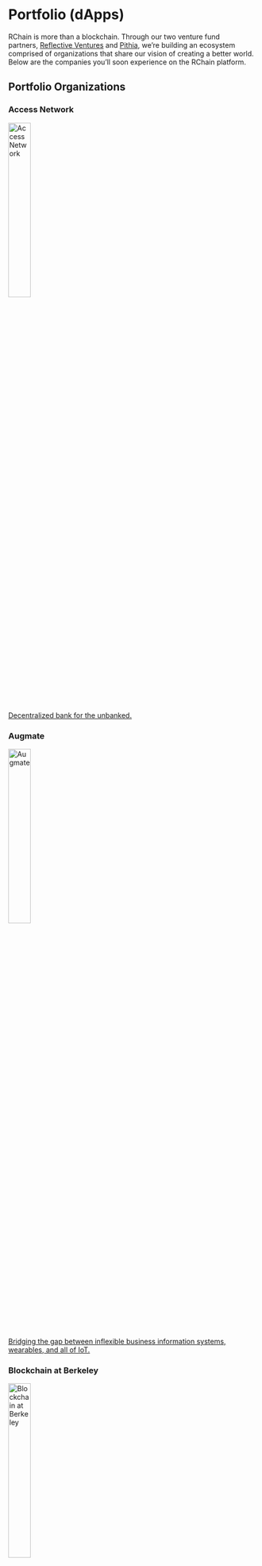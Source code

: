 # Portfolio (dApps)

RChain is more than a blockchain. Through our two venture fund partners, [Reflective Ventures](https://www.reflectiveventures.io/) and [Pithia](https://www.pithia.com/), we’re building an ecosystem comprised of organizations that share our vision of creating a better world. Below are the companies you’ll soon experience on the RChain platform.

<style>
#companySection img { width: 30%; height: auto }
</style>

<div class="section" id="companySection">
    <h2>Portfolio Organizations</h2>
    <div class="flexWrapper">
        <div class="companyCard">
            <h3>Access Network</h3>
            <div class="imgWrapper">
                <a href="https://acxnetwork.com/" target="_blank" class="portfolioLink">
                    <img src="../assets/portfolio/accessNetwork.jpeg" alt="Access Network">
                    <div class="desc">
                        <p>Decentralized bank for the unbanked.</p>
                    </div>
                </a>
            </div>
        </div>
        <div class="companyCard">
            <h3>Augmate</h3>
            <div class="imgWrapper">
                <a href="https://www.augmate.io/" target="_blank" class="portfolioLink">
                    <img src="../assets/portfolio/augmate.jpeg" alt="Augmate">
                    <div class="desc">
                        <p>Bridging the gap between inflexible business information systems, wearables, and all of IoT.</p>
                    </div>
                </a>
            </div>
        </div>
        <div class="companyCard">
            <h3>Blockchain at Berkeley</h3>
            <div class="imgWrapper">
                <a href="https://blockchain.berkeley.edu/" target="_blank" class="portfolioLink">
                    <img src="../assets/portfolio/blockchainAtBerkeley.png" alt="Blockchain at Berkeley">
                    <div class="desc">
                        <p>A student-run organization at UC Berkeley dedicated to serving the Berkeley and greater East Bay crypto and blockchain communities.</p>
                    </div>
                </a>
            </div>
        </div>
        <div class="companyCard">
            <h3>Coegil</h3>
            <div class="imgWrapper">
                <a href="https://coegil.com/" target="_blank" class="portfolioLink">
                    <img src="../assets/portfolio/coegil.jpeg" alt="Coegil">
                    <div class="desc">
                        <p>The first Decision Science platform that connects you to the data and expertise you need to make great decisions quickly.</p>
                    </div>
                </a>
            </div>
        </div>
        <div class="companyCard">
            <h3>Cryptofex</h3>
            <div class="imgWrapper">
                <a href="https://cryptofex.io/" target="_blank" class="portfolioLink">
                    <img src="../assets/portfolio/cryptofex-512.png" alt="Cryptofex">
                    <div class="desc">
                        <p>A decentralized integrated development environment (DIDE), a command-line toolset, and an integrated blockchain-based App Store.</p>
                    </div>
                </a>
            </div>
        </div>
        <div class="companyCard">
            <h3>Digital Town</h3>
            <div class="imgWrapper">
                <a href="https://digitaltown.com/" target="_blank" class="portfolioLink">
                    <img src="../assets/portfolio/digitalTown.png" alt="Digital Town">
                    <div class="desc">
                        <p>A pioneer in the use of smart city technology and decentralized applications for cities.</p>
                    </div>
                </a>
            </div>
        </div>
        <div class="companyCard">
            <h3>Every</h3>
            <div class="imgWrapper">
                <a href="https://every.shop/" target="_blank" class="portfolioLink">
                    <img src="../assets/portfolio/every.png" alt="Every">
                    <div class="desc">
                        <p>A new retail platform that empowers shoppers to monetize their data in direct transactions with brands.</p>
                    </div>
                </a>
            </div>
        </div>
        <div class="companyCard">
            <h3>FanFactor</h3>
            <div class="imgWrapper">
                <a href="https://www.linkedin.com/company/fanfactor-inc/" target="_blank" class="portfolioLink">
                    <img src="../assets/portfolio/funFactor.png" alt="FanFactor">
                    <div class="desc">
                        <p>Blockchain-based sports fan engagement platform that turns sports talk into sports action.</p>
                    </div>
                </a>
            </div>
        </div>
        <div class="companyCard">
            <h3>Govurn</h3>
            <div class="imgWrapper">
                <a href="https://www.govurn.com/" target="_blank" class="portfolioLink squared">
                    <img src="../assets/portfolio/govurn.jpg" alt="Govurn">
                    <div class="desc">
                        <p>Delivers convenient and secure decision management solutions.</p>
                    </div>
                </a>
            </div>
        </div>
        <div class="companyCard">
            <h3>Harvard Undergraduate Blockchain Group</h3>
            <div class="imgWrapper">
                <a href="https://www.hubg.io/" target="_blank" class="portfolioLink" id="hubg">
                    <img src="../assets/portfolio/hubg.png" alt="Harvard Undergraduate Blockchain Group">
                    <div class="desc">
                        <p>Engaging in the discussion and education of cryptocurrency and blockchain technology on campus.</p>
                    </div>
                </a>
            </div>
        </div>
        <div class="companyCard">
            <h3>Hellofriend</h3>
            <div class="imgWrapper">
                <a href="https://joinhellofriend.com/" target="_blank" class="portfolioLink">
                    <img src="../assets/portfolio/helloFriend.jpeg" alt="Hellofriend">
                    <div class="desc">
                        <p>A decentralized shared economy for real life activities.</p>
                    </div>
                </a>
            </div>
        </div>
        <div class="companyCard">
            <h3>Inkrypt</h3>
            <div class="imgWrapper">
                <a href="https://www.inkrypt.io/" target="_blank" class="portfolioLink squared">
                    <img src="../assets/portfolio/inkCrypt.jpeg" alt="Inkrypt">
                    <div class="desc">
                        <p>A privacy-centric, decentralized content hosting solution.</p>
                    </div>
                </a>
            </div>
        </div>
        <div class="companyCard">
            <h3>LifeID</h3>
            <div class="imgWrapper">
                <a href="https://lifeid.io/" target="_blank" class="portfolioLink">
                    <img src="../assets/portfolio/lifeID.png" alt="LifeID">
                    <div class="desc">
                        <p>Bringing identity into the modern era with an open-source, blockchain-based identity platform.</p>
                    </div>
                </a>
            </div>
        </div>
        <div class="companyCard">
            <h3>Lucidity</h3>
            <div class="imgWrapper">
                <a href="https://lucidity.tech/" target="_blank" class="portfolioLink">
                    <img src="../assets/portfolio/lucidity.jpeg" alt="Lucidity">
                    <div class="desc">
                        <p>Improving the authenticity of digital advertising analytics through a neutral, decentralized shared ledger.</p>
                    </div>
                </a>
            </div>
        </div>
        <div class="companyCard">
            <h3>Netvote</h3>
            <div class="imgWrapper">
                <a href="https://netvote.io/" target="_blank" class="portfolioLink squared">
                    <img src="../assets/portfolio/netvote.png" alt="Netvote">
                    <div class="desc">
                        <p>An API for elections on public and private blockchains</p>
                    </div>
                </a>
            </div>
        </div>
        <div class="companyCard">
            <h3>Open</h3>
            <div class="imgWrapper">
                <a href="https://www.openfuture.io/" target="_blank" class="portfolioLink squared">
                    <img src="../assets/portfolio/open.jpeg" alt="Open">
                    <div class="desc">
                        <p>The first blockchain infrastructure for applications.</p>
                    </div>
                </a>
            </div>
        </div>
        <div class="companyCard">
            <h3>Proof</h3>
            <div class="imgWrapper">
                <a href="https://proofmedia.io/" target="_blank" class="portfolioLink">
                    <img src="../assets/portfolio/proofMedia.jpeg" alt="Proof">
                    <div class="desc">
                        <p>Leading the frontier in the battle against untruthful content.</p>
                    </div>
                </a>
            </div>
        </div>
        <div class="companyCard">
            <h3>Resonate</h3>
            <div class="imgWrapper">
                <a href="https://resonate.is/" target="_blank" class="portfolioLink squared">
                    <img src="../assets/portfolio/resonate.png" alt="Resonate">
                    <div class="desc">
                        <p>Streaming music platform that empowers independent artists with a stream-to-own model.</p>
                    </div>
                </a>
            </div>
        </div>
        <div class="companyCard">
            <h3>Re-sure</h3>
            <div class="imgWrapper">
                <a href="http://www.re-sure.com/" target="_blank" class="portfolioLink squared" id="reSure">
                    <img src="../assets/portfolio/reSure.png" alt="Re-sure">
                    <div class="desc">
                        <p>Insurance for people on the move.</p>
                    </div>
                </a>
            </div>
        </div>
        <div class="companyCard">
            <h3>Rubica</h3>
            <div class="imgWrapper">
                <a href="https://rubica.com/" target="_blank" class="portfolioLink">
                    <img src="../assets/portfolio/rubica.png" alt="Rubica">
                    <div class="desc">
                        <p>Restoring safety to your digital world.</p>
                    </div>
                </a>
            </div>
        </div>
        <div class="companyCard">
            <h3>Swytch</h3>
            <div class="imgWrapper">
                <a href="https://swytch.io/" target="_blank" class="portfolioLink squared">
                    <img src="../assets/portfolio/swytch.jpeg" alt="Swytch">
                    <div class="desc">
                        <p>Using the blockchain to track carbon impact and reward sustainable actions.</p>
                    </div>
                </a>
            </div>
        </div>
        <div class="companyCard">
            <h3>Tesloop</h3>
            <div class="imgWrapper">
                <a href="https://www.tesloop.com/" target="_blank" class="portfolioLink">
                    <img src="../assets/portfolio/tesloop.png" alt="Tesloop">
                    <div class="desc">
                        <p>Tesloop is building Carmiq, a connected car community and data-driven services marketplace.</p>
                    </div>
                </a>
            </div>
        </div>
        <div class="companyCard">
            <h3>Translo</h3>
            <div class="imgWrapper">
                <a href="https://www.translo.io/" target="_blank" class="portfolioLink">
                    <img src="../assets/portfolio/translo.png" alt="Translo">
                    <div class="desc">
                        <p>A powerful platform for sharing biomedical data in a decentralized, secure, efficient, and permissioned manner.</p>
                    </div>
                </a>
            </div>
        </div>
        <div class="companyCard">
            <h3>Trusted Key</h3>
            <div class="imgWrapper">
                <a href="https://www.trustedkey.com/" target="_blank" class="portfolioLink">
                    <img src="../assets/portfolio/trustedKey.jpeg" alt="Trusted Key">
                    <div class="desc">
                        <p>An enterprise digital identity solution that leverages blockchain technology to provide the foundation of digital trust.</p>
                    </div>
                </a>
            </div>
        </div>
        <div class="companyCard">
            <h3>Veriledger</h3>
            <div class="imgWrapper">
                <a href="https://veriledger.io/" target="_blank" class="portfolioLink">
                    <img src="../assets/portfolio/veriledger.jpeg" alt="Veriledger">
                    <div class="desc">
                        <p>Decrypting cryptocurrency accounting.</p>
                    </div>
                </a>
            </div>
        </div>
        <div class="companyCard">
            <h3>Witnet</h3>
            <div class="imgWrapper">
                <a href="https://witnet.io/#/" target="_blank" class="portfolioLink squared">
                    <img src="../assets/portfolio/witnet.jpeg" alt="Witnet">
                    <div class="desc">
                        <p>Smart contracts with real power.</p>
                    </div>
                </a>
            </div>
        </div>
        <div class="companyCard">
            <h3>WMVAI</h3>
            <div class="imgWrapper">
                <a href="http://wmv.ai/" target="_blank" class="portfolioLink">
                    <img src="../assets/portfolio/wmvai.jpeg" alt="WMVAI">
                    <div class="desc">
                        <p>Magnifying voice for attention and influence.</p>
                    </div>
                </a>
            </div>
        </div>
        <div class="companyCard">
            <h3>Xpansiv</h3>
            <div class="imgWrapper">
                <a href="https://www.xpansiv.com/" target="_blank" class="portfolioLink">
                    <img src="../assets/portfolio/xpansiv.png" alt="Xpansiv">
                    <div class="desc">
                        <p>Transforming how commodities are valued.</p>
                    </div>
                </a>
            </div>
        </div>
    </div>
</div>
